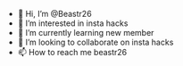 - 👋 Hi, I’m @Beastr26
- 👀 I’m interested in insta hacks 
- 🌱 I’m currently learning  new member 
- 💞️ I’m looking to collaborate on insta hacks
- 📫 How to reach me beastr26 

<!---
Beastr26/Beastr26 is a ✨ special ✨ repository because its `README.md` (this file) appears on your GitHub profile.
You can click the Preview link to take a look at your changes.
--->
